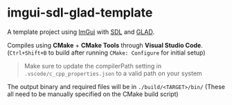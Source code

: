 # imgui-sdl-glad-template

A template project using [ImGui](https://github.com/ocornut/imgui) with [SDL](https://www.libsdl.org) and [GLAD](https://glad.dav1d.de/).

Compiles using **CMake** + **CMake Tools** through **Visual Studio Code**. (`Ctrl+Shift+B` to build after running `CMake: Configure` for initial setup)

> Make sure to update the compilerPath setting in `.vscode/c_cpp_properties.json` to a valid path on your system

The output binary and required files will be in `./build/<TARGET>/bin/` (These all need to be manually specified on the CMake build script)
